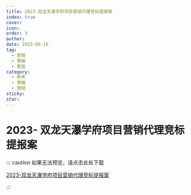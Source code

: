 ```yaml
---
title: 2023-双龙天瀑学府项目营销代理竞标提报案
index: true
cover: 
icon: 
order: 3
author: 
date: 2025-06-16
tag:
  - 营销
  - 策略
  - 整盘
category:
  - 参考
  - 策略
  - 营销
sticky: 
star: 
---
```


# 2023- 双龙天瀑学府项目营销代理竞标提报案

::: caution 如果无法预览，请点击此处下载

[2023-双龙天瀑学府项目营销代理竞标提报案](https://r2qq.24811213.xyz/dichan/00精品-策略借鉴-2023双龙天瀑学府项目营销代理竞标提报案.pdf)

:::

<PDF url="https://r2qq.24811213.xyz/dichan/00精品-策略借鉴-2023双龙天瀑学府项目营销代理竞标提报案.pdf" />
